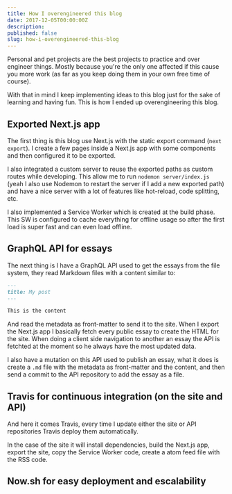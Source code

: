 ```yaml
---
title: How I overengineered this blog
date: 2017-12-05T00:00:00Z
description:
published: false
slug: how-i-overengineered-this-blog
---
```


Personal and pet projects are the best projects to practice and over engineer things. Mostly because you're the only one affected if this cause you more work (as far as you keep doing them in your own free time of course).

With that in mind I keep implementing ideas to this blog just for the sake of learning and having fun. This is how I ended up overengineering this blog.

## Exported Next.js app

The first thing is this blog use Next.js with the static export command (`next export`). I create a few pages inside a Next.js app with some components and then configured it to be exported.

I also integrated a custom server to reuse the exported paths as custom routes while developing. This allow me to run `nodemon server/index.js` (yeah I also use Nodemon to restart the server if I add a new exported path) and have a nice server with a lot of features like hot-reload, code splitting, etc.

I also implemented a Service Worker which is created at the build phase. This SW is configured to cache everything for offline usage so after the first load is super fast and can even load offline.

## GraphQL API for essays

The next thing is I have a GraphQL API used to get the essays from the file system, they read Markdown files with a content similar to:

```markdown
---
title: My post
---

This is the content
```

And read the metadata as front-matter to send it to the site. When I export the Next.js app I basically fetch every public essay to create the HTML for the site. When doing a client side navigation to another an essay the API is fetchted at the moment so he always have the most updated data.

I also have a mutation on this API used to publish an essay, what it does is create a `.md` file with the metadata as front-matter and the content, and then send a commit to the API repository to add the essay as a file.

## Travis for continuous integration (on the site and API)

And here it comes Travis, every time I update either the site or API repositories Travis deploy them automatically.

In the case of the site it will install dependencies, build the Next.js app, export the site, copy the Service Worker code, create a atom feed file with the RSS code.

## Now.sh for easy deployment and escalability
